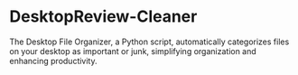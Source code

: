 # DesktopReview-Cleaner
The Desktop File Organizer, a Python script, automatically categorizes files on your desktop as important or junk, simplifying organization and enhancing productivity.
